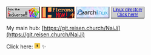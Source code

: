 [![alt text](join-fediverse.gif)](https://fediverse.party/en/fediverse/)
[![alt text](stamp_pleroma_now.png)](https://pleroma.social)
[![alt text](archlinux.gif)](https://archlinux.org/)
[![alt text](linux.gif)](https://distrowatch.com/table.php?distribution=arch)

My main hub: [https://git.reisen.church/NaiJi](https://git.reisen.church/NaiJi)

Click here:   [<img src="selfprivacy.png" alt="alt text" height="15" width="15"/>](https://selfprivacy.org/) ✨
